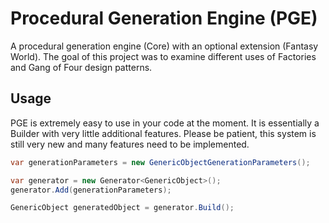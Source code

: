 # Procedural Generation Engine (PGE)
A procedural generation engine (Core) with an optional extension (Fantasy World). The goal of this project was to examine different uses of Factories and Gang of Four design patterns.

## Usage
PGE is extremely easy to use in your code at the moment. It is essentially a Builder with very little additional features. Please be patient, this system is still very new and many features need to be implemented.

```C#
var generationParameters = new GenericObjectGenerationParameters();

var generator = new Generator<GenericObject>();
generator.Add(generationParameters);

GenericObject generatedObject = generator.Build();

```

